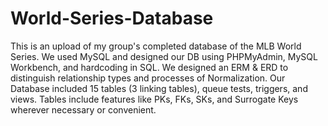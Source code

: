 # World-Series-Database
This is an upload of my group's completed database of the MLB World Series. 
We used MySQL and designed our DB using PHPMyAdmin, MySQL Workbench, and hardcoding in SQL.
We designed an ERM & ERD to distinguish relationship types and processes of Normalization. 
Our Database included 15 tables (3 linking tables), queue tests, triggers, and views.
Tables include features like PKs, FKs, SKs, and Surrogate Keys wherever necessary or convenient.
